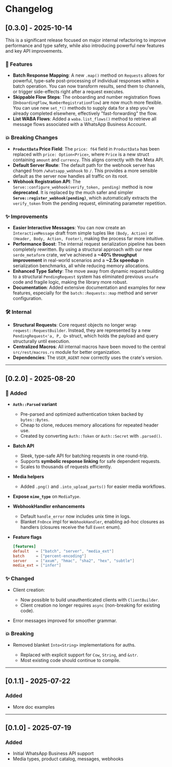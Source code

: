# Changelog
## [0.3.0] - 2025-10-14

This is a significant release focused on major internal refactoring to improve performance and type safety, while also introducing powerful new features and key API improvements.

### 🚀 Features

* **Batch Response Mapping**: A new `.map()` method on `Requests` allows for powerful, type-safe post-processing of individual responses within a batch operation. You can now transform results, send them to channels, or trigger side-effects right after a request executes.
* **Skippable Flow Steps**: The onboarding and number registration flows (`OnboardingFlow`, `NumberRegistrationFlow`) are now much more flexible. You can use new `set_*()` methods to supply data for a step you've already completed elsewhere, effectively "fast-forwarding" the flow.
* **List WABA Flows**: Added a `waba.list_flows()` method to retrieve all message flows associated with a WhatsApp Business Account.

### 💥 Breaking Changes

* **`ProductData` Price Field**: The `price: f64` field in `ProductData` has been replaced with `price: Option<Price>`, where `Price` is a new struct containing `amount` and `currency`. This aligns correctly with the Meta API.
* **Default Server Route**: The default path for the webhook server has changed from `/whatsapp_webhook` to `/`. This provides a more sensible default as the server now handles all traffic on its root.
* **Webhook Registration API**: The `Serve::configure_webhook(verify_token, pending)` method is now **deprecated**. It is replaced by the much safer and simpler **`Serve::register_webhook(pending)`**, which automatically extracts the `verify_token` from the pending request, eliminating parameter repetition.

### ✨ Improvements

* **Easier Interactive Messages**: You can now create an `InteractiveMessage` draft from simple tuples like `(Body, Action)` or `(Header, Body, Action, Footer)`, making the process far more intuitive.
* **Performance Boost**: The internal request serialization pipeline has been completely rewritten. By using a structural approach with our new `serde_metaform` crate, we've achieved a **~40% throughput improvement** in real-world scenarios and a **~2.5x speedup** in serialization benchmarks, all while reducing memory allocations.
* **Enhanced Type Safety**: The move away from dynamic request building to a structural `PendingRequest` system has eliminated previous `unsafe` code and fragile logic, making the library more robust.
* **Documentation**: Added extensive documentation and examples for new features, especially for the `batch::Requests::map` method and server configuration.

### 🛠️ Internal

* **Structural Requests**: Core request objects no longer wrap `reqwest::RequestBuilder`. Instead, they are represented by a new `PendingRequest<'a, P, Q>` struct, which holds the payload and query structurally until execution.
* **Centralized Macros**: All internal macros have been moved to the central `src/rest/macros.rs` module for better organization.
* **Dependencies**: The `USER_AGENT` now correctly uses the crate's version.

-------

## [0.2.0] - 2025-08-20
### 🚀 Added

* **`Auth::Parsed` variant**

  * Pre-parsed and optimized authentication token backed by `bytes::Bytes`.
  * Cheap to clone, reduces memory allocations for repeated header use.
  * Created by converting `Auth::Token` or `Auth::Secret` with `.parsed()`.

* **Batch API**

  * Sleek, type-safe API for batching requests in one round-trip.
  * Supports **symbolic response linking** for safe dependent requests.
  * Scales to thousands of requests efficiently.

* **Media helpers**

  * Added `.png()` and `.into_upload_parts()` for easier media workflows.

* **Expose `mime_type`** on `MediaType`.

* **WebhookHandler enhancements**

  * Default `handle_error` now includes unix time in logs.
  * Blanket `FnOnce` impl for `WebhookHandler`, enabling ad-hoc closures as handlers (closures receive the full `Event` enum).

* **Feature flags**

  ```toml
  [features]
  default   = ["batch", "server", "media_ext"]
  batch     = ["percent-encoding"]
  server    = ["axum", "hmac", "sha2", "hex", "subtle"]
  media_ext = ["infer"]
  ```

### ✨ Changed

* Client creation:

  * Now possible to build unauthenticated clients with `ClientBuilder`.
  * Client creation no longer requires `async` (non-breaking for existing code).
* Error messages improved for smoother grammar.

### 💥 Breaking

* Removed blanket `Into<String>` implementations for auths.

  * Replaced with explicit support for `Cow`, `String`, and `&str`.
  * Most existing code should continue to compile.

-------

## [0.1.1] - 2025-07-22
### Added
- More doc examples

-------

## [0.1.0] - 2025-07-19
### Added
- Initial WhatsApp Business API support
- Media types, product catalog, messages, webhooks